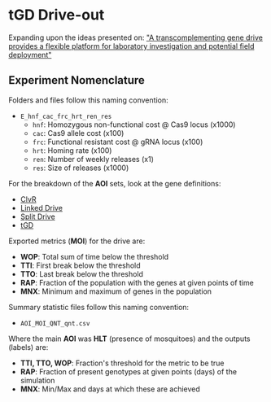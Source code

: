# tGD Drive-out

Expanding upon the ideas presented on: ["A transcomplementing gene drive provides a flexible platform for laboratory investigation and potential field deployment"](https://www.researchgate.net/publication/338653394_A_transcomplementing_gene_drive_provides_a_flexible_platform_for_laboratory_investigation_and_potential_field_deployment)
## Experiment Nomenclature

Folders and files follow this naming convention:

* `E_hnf_cac_frc_hrt_ren_res`
  * `hnf`: Homozygous non-functional cost @ Cas9 locus (x1000)
  * `cac`: Cas9 allele cost (x100)
  * `frc`: Functional resistant cost @ gRNA locus (x100)
  * `hrt`: Homing rate (x100)
  * `ren`: Number of weekly releases (x1)
  * `res`: Size of releases (x1000)

For the breakdown of the **AOI** sets, look at the gene definitions:

* [ClvR](./tGD_gene_clvr.py)
* [Linked Drive](./tGD_gene_linked.py)
* [Split Drive](./tGD_gene_split.py)
* [tGD](./tGD_gene_tGD.py)

Exported metrics (**MOI**) for the drive are:

* **WOP**: Total sum of time below the threshold
* **TTI**: First break below the threshold
* **TTO**: Last break below the threshold
* **RAP**: Fraction of the population with the genes at given points of time
* **MNX**: Minimum and maximum of genes in the population

Summary statistic files follow this naming convention:

* `AOI_MOI_QNT_qnt.csv`

Where the main **AOI** was **HLT** (presence of mosquitoes) and the outputs (labels) are:

* **TTI, TTO, WOP**: Fraction's threshold for the metric to be true
* **RAP**: Fraction of present genotypes at given points (days) of the simulation
* **MNX**: Min/Max and days at which these are achieved